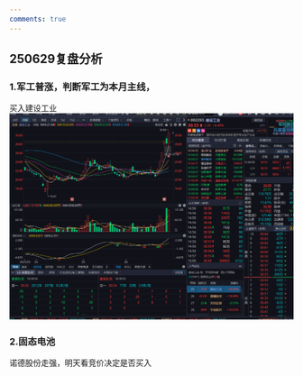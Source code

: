 ```yaml
---
comments: true
---
```

## 250629复盘分析

### 1.军工普涨，判断军工为本月主线，
买入建设工业
![日线图](/assets/figures/daily/2025/06/06-30/1.png)




### 2.固态电池

诺德股份走强，明天看竞价决定是否买入

